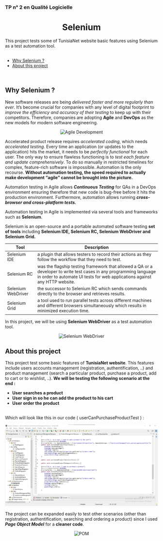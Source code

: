### TP n° 2 en Qualité Logicielle
<h1 align=center >
  Selenium
</h1>

This project tests some of TunisiaNet website basic features using Selenium as a test automation tool.
<br/>
<br/>

   - [Why Selenium ?](#why-selenium)
   - [About this project](#about-this-project)

<br/>

## Why Selenium ?

New software releases are being *delivered faster and more regularly than ever*. It’s become crucial for companies with any level of digital footprint to *improve the efficiency and accuracy of their testing* to keep up with their competitors. Therefore, companies are adopting **Agile** and **DevOps** as the new models for modern software engineering.
<p align="center" >
  <img src="https://blog.crisp.se/wp-content/uploads/2016/01/Making-sense-of-MVP-.jpg" alt="Agile Development" >
</p>

Accelerated product release requires *accelerated coding*, which needs *accelerated testing*. Every time an application (or updates to the application) hits the market, it needs to be *perfectly functional* for each user. The only way to ensure flawless functioning is to *test each feature and update comprehensively*. To do so manually in restricted timelines for complex, feature-rich software is impossible. Automation is the only recourse.
**Without automation testing, the speed required to actually make development “agile” cannot be brought into the picture.**

Automation testing in Agile allows ***Continuous Testing*** for QAs in a DevOps environment ensuring therefore that new code is bug-free before it hits the production environment. Furthermore, automation allows running ***cross-browser and cross-platform tests.***

Automation testing in Agile is implemented via several tools and frameworks such as **Selenium**.

Selenium is an open-source and a portable automated software testing **set of tools** including **Selenium IDE, Selenium RC, Selenium WebDriver and Selenium Grid.**

| Tool | Description |
| ---- | ---------- |
| Selenium IDE | a plugin that allows testers to record their actions as they follow the workflow that they need to test. |
| Selenium RC | was the flagship testing framework that allowed a QA or a developer to write test cases in any programming language in order to automate UI tests for web applications against any HTTP website. |
| Selenium WebDriver | the successor to Selenium RC which sends commands directly to the browser and retrieves results. |
| Selenium Grid | a tool used to run parallel tests across different machines and different browsers simultaneously which results in minimized execution time. |

In this project, we will be using **Selenium WebDriver** as a test automation tool.
<p align="center" >
  <img src="https://miro.medium.com/max/1400/1*PnLanw3IjqroPUYgExnHYw.png" alt="Selenium WebDriver" height="500">
</p>

## About this project

This project test some basic features of **TunisiaNet website**. This features include users accounts management (registration, authentification, ..) and product management (search a particular product, purchase a product, add to cart or to wishlist, ..). **We will be testing the following scenario at the end :**
* **User searches a product**
* **User sign in so he can add the product to his cart**
* **User order the product**

<br/>
Which will look like this in our code ( userCanPurchaseProductTest ) :
<p align="center" >
  <img src="scenario.jpg" alt="Base Scenario">
</p>

The project can be expanded easily to test other scenarios (other than registration, authentification, searching and ordering a product) since I used ***Page Object Model*** for a **cleaner code**.

<p align="center" >
  <img src="https://www.guru99.com/images/AdvanceSelenium/071514_0722_PageObjectM2.png" alt="POM" height="300">
</p>
